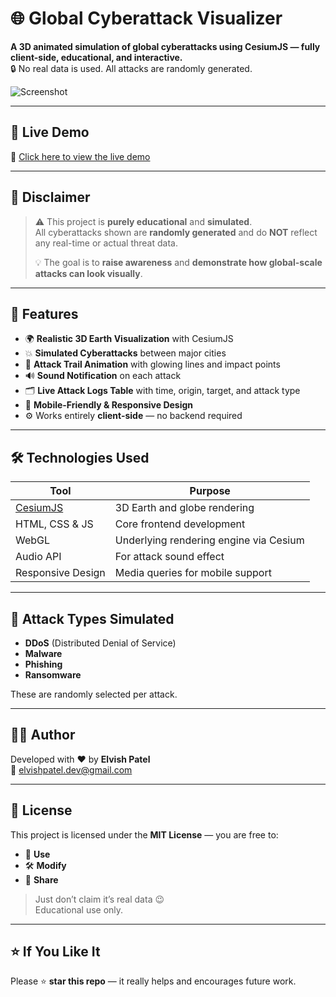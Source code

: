 # 🌐 Global Cyberattack Visualizer

**A 3D animated simulation of global cyberattacks using CesiumJS — fully client-side, educational, and interactive.**  
🔒 No real data is used. All attacks are randomly generated.

![Screenshot](https://github.com/user-attachments/assets/0c865896-746d-4f31-b5c8-c53875d3590f)
 <!-- You can upload an image in your repo and paste the link here -->

---

## 🚀 Live Demo
🔗 [Click here to view the live demo](https://global-cyberattack-visualizer.netlify.app/) 

---

## 📌 Disclaimer

> ⚠️ This project is **purely educational** and **simulated**.  
> All cyberattacks shown are **randomly generated** and do **NOT** reflect any real-time or actual threat data.  
>  
> 💡 The goal is to **raise awareness** and **demonstrate how global-scale attacks can look visually**.

---

## 🧠 Features

- 🌍 **Realistic 3D Earth Visualization** with CesiumJS
- 💥 **Simulated Cyberattacks** between major cities
- 🔴 **Attack Trail Animation** with glowing lines and impact points
- 🔊 **Sound Notification** on each attack
- 🗂️ **Live Attack Logs Table** with time, origin, target, and attack type
- 📱 **Mobile-Friendly & Responsive Design**
- ⚙️ Works entirely **client-side** — no backend required

---

## 🛠️ Technologies Used

| Tool | Purpose |
|------|---------|
| [CesiumJS](https://cesium.com/platform/cesiumjs/) | 3D Earth and globe rendering |
| HTML, CSS & JS | Core frontend development |
| WebGL | Underlying rendering engine via Cesium |
| Audio API | For attack sound effect |
| Responsive Design | Media queries for mobile support |

---

## 🧩 Attack Types Simulated

- **DDoS** (Distributed Denial of Service)  
- **Malware**  
- **Phishing**  
- **Ransomware**

These are randomly selected per attack.

---
## 🙋‍♂️ Author

Developed with ❤ by **Elvish Patel**  
📧 [elvishpatel.dev@gmail.com](mailto:[elvishpatel.dev@gmail.com)  

---

## 📄 License

This project is licensed under the **MIT License** — you are free to:

- 💼 **Use**
- 🛠️ **Modify**
- 📣 **Share**

> Just don’t claim it’s real data 😉  
> Educational use only.

---

## ⭐ If You Like It

Please ⭐ **star this repo** — it really helps and encourages future work.
